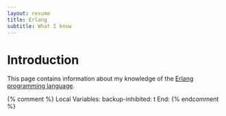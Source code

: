 ```yaml
---
layout: resume
title: Erlang
subtitle: What I know
---
```


# Introduction

This page contains information about my knowledge of the [Erlang programming language](https://www.erlang.org/).


{% comment %}
Local Variables:
backup-inhibited: t
End:
{% endcomment %}
